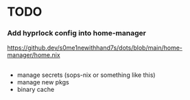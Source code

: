 # TODO
### Add hyprlock config into home-manager
https://github.dev/s0me1newithhand7s/dots/blob/main/home-manager/home.nix
  
##
 - manage secrets (sops-nix or something like this)
 - manage new pkgs
 - binary cache

